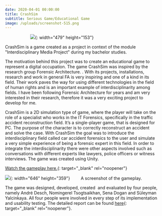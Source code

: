 ```yaml
---
date: 2020-04-01 00:00:00
title: CrashSim
subtitle: Serious Game/Educational Game
image: /uploads/screenshot-515.png
---
```

&nbsp; &nbsp; &nbsp; &nbsp; &nbsp; &nbsp; &nbsp; &nbsp; &nbsp; &nbsp; &nbsp;![](/uploads/screenshot-515-1.png){: width="479" height="153"}

CrashSim is a game created as a project in context of the module "Interdisciplinary Media Project" during my bachelor studies.&nbsp;

The motivation behind this project was to create an educational game to represent a digital occupation. The game CrashSim was inspired by the research group Forensic Architecture. . With its projects, installations, research and work in general FA is very inspiring and one of a kind in its field. Their work paves the way for using different technologies in the field of human rights and is an important example of interdisciplinarity among fields. I have been following Forensic Architecture for years and am very interested in their research, therefore it was a very exciting project to develop for me.&nbsp;

CrashSim is a 2D simulation type of game, where the player will take on the role of a specialist who works in the IT Forensics, specifically in the traffic accident reconstruction field. It’s a single-player game, that is designed for PC. The purpose of the character is to correctly reconstruct an accident and solve the case. With CrashSim the goal was to introduce the interdisciplinary field called car accident forensics to the user and simulate a very simple experience of being a forensic expert in this field. In order to integrate the interdisciplinarity there were other aspects involved such as conversations with different experts like lawyers, police officers or witness interviews. The game was created using Unity.

[Watch the gameplay here.](https://drive.google.com/file/d/1N8uD3bltdlrvRLDVfxE9rr7IGbxlHsuo/view?usp=sharing){: target="_blank" rel="noopener"}

![](/uploads/screenshot-535.png){: width="646" height="359"}&nbsp; &nbsp; &nbsp; &nbsp; &nbsp;A screenshot of the gameplay.&nbsp;

The game was designed, developed, created&nbsp; and evaluated by four people, namely André Desch, Nomingerel Tsogtsaikhan, Sena Dogan and Süleyman Yalcinkaya. All four people were involved in every step of its implementation and usability testing. The detailed report can be found [here](https://docs.google.com/document/d/1A1-CC3SFgTppkqKm0xnZhdnuPmvPI_wGHDdImM9ioW8/edit#){: target="_blank" rel="noopener"}.